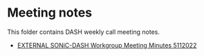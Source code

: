 
# Meeting notes

This folder contains DASH weekly call meeting notes. 

- [EXTERNAL SONiC-DASH Workgroup Meeting Minutes 5112022](external-sonic-dash-workgroup-meeting-minutes-5112022.msg)